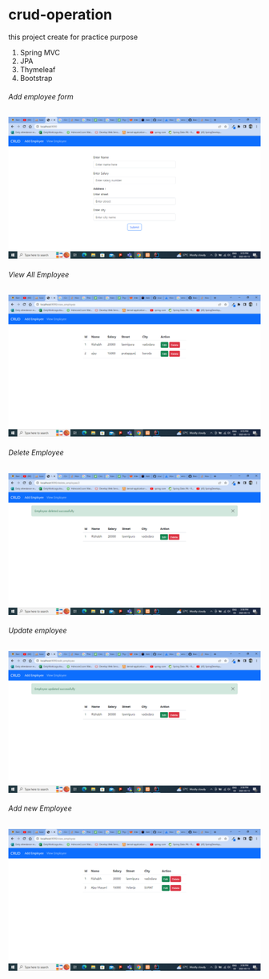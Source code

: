 # crud-operation
this project create for practice purpose

1. Spring MVC
2. JPA
3. Thymeleaf
4. Bootstrap

<picture>
<h6>Add employee form</h6>
<img alt="Add employee form" src="screenshot/add_employee_form.png"/>
<h6>View All Employee</h6>
<img alt="View all employee with action" src="screenshot/view_employee.png">
<h6>Delete Employee</h6>
<img alt="delete employee screenshot" src="screenshot/delete_employee.png">
<h6>Update employee</h6>
<img alt="update employee screenshot" src="screenshot/update_employee.png">
<h6>Add new Employee</h6>
<img alt="add new employee screenshot" src="screenshot/add_new_employee.png">
</picture>
